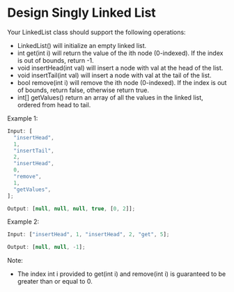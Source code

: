 # Design Singly Linked List

Your LinkedList class should support the following operations:

- LinkedList() will initialize an empty linked list.
- int get(int i) will return the value of the ith node (0-indexed). If the index is out of bounds, return -1.
- void insertHead(int val) will insert a node with val at the head of the list.
- void insertTail(int val) will insert a node with val at the tail of the list.
- bool remove(int i) will remove the ith node (0-indexed). If the index is out of bounds, return false, otherwise return true.
- int[] getValues() return an array of all the values in the linked list, ordered from head to tail.

Example 1:

```js
Input: [
  "insertHead",
  1,
  "insertTail",
  2,
  "insertHead",
  0,
  "remove",
  1,
  "getValues",
];

Output: [null, null, null, true, [0, 2]];
```

Example 2:

```js
Input: ["insertHead", 1, "insertHead", 2, "get", 5];

Output: [null, null, -1];
```

Note:

- The index int i provided to get(int i) and remove(int i) is guaranteed to be greater than or equal to 0.
